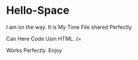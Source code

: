# Hello-Space
I am on the way. It is My Time
File shared Perfectly

Can Here Code Usin HTML. (=

Works Perfectly. Enjoy
